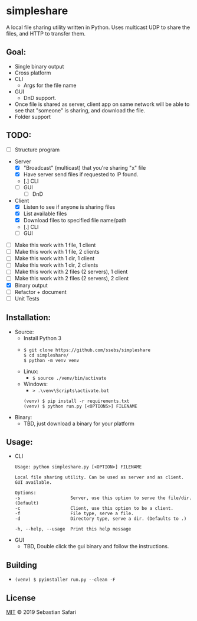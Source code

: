 # simpleshare
A local file sharing utility written in Python. Uses multicast UDP to share the files, and HTTP to transfer them.

## Goal:
- Single binary output
- Cross platform
- CLI
  - Args for the file name
- GUI
  - DnD support. 
- Once file is shared as server, client app on same network will be able to see that "someone" is sharing, and download the file.
- Folder support

## TODO:
- [ ] Structure program
    <!-- https://stackoverflow.com/questions/51512621/python-3-sending-files-through-socket-client-server-program -->
- Server
  - [x] "Broadcast" (multicast) that you're sharing "x" file
  - [x] Have server send files if requested to IP found.
  - [.] CLI
  - [ ] GUI
    - [ ] DnD
- Client
  - [x] Listen to see if anyone is sharing files
  - [x] List available files
  - [x] Download files to specified file name/path
  - [.] CLI
  - [ ] GUI
- [ ] Make this work with 1 file, 1 client
- [ ] Make this work with 1 file, 2 clients
- [ ] Make this work with 1 dir, 1 client
- [ ] Make this work with 1 dir, 2 clients
- [ ] Make this work with 2 files (2 servers), 1 client
- [ ] Make this work with 2 files (2 servers), 2 client
- [x] Binary output
- [ ] Refactor + document
- [ ] Unit Tests

## Installation:
- Source:
  - Install Python 3
  - ```
    $ git clone https://github.com/ssebs/simpleshare
    $ cd simpleshare/
    $ python -m venv venv
    ```
  - Linux: 
    - `$ source ./venv/bin/activate`
  - Windows: 
    - `> .\venv\Scripts\activate.bat`
    ```
    (venv) $ pip install -r requirements.txt
    (venv) $ python run.py [<OPTIONS>] FILENAME
    ```
- Binary:
  - TBD, just download a binary for your platform

## Usage:
- CLI
  ```
  Usage: python simpleshare.py [<OPTION>] FILENAME

  Local file sharing utility. Can be used as server and as client. GUI available.
  
  Options:
  -s                   Server, use this option to serve the file/dir. (Default)
  -c                   Client, use this option to be a client.
  -f                   File type, serve a file.
  -d                   Directory type, serve a dir. (Defaults to .)
  
  -h, --help, --usage  Print this help message
  ```
- GUI
  - TBD, Double click the gui binary and follow the instructions.

## Building
- `(venv) $ pyinstaller run.py --clean -F`

## License
[MIT](./LICENSE) &copy; 2019 Sebastian Safari
